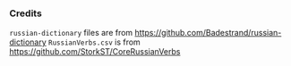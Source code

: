 


### Credits

`russian-dictionary` files are from https://github.com/Badestrand/russian-dictionary
`RussianVerbs.csv` is from https://github.com/StorkST/CoreRussianVerbs